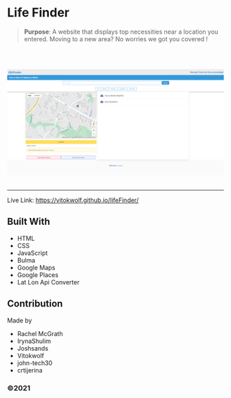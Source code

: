 # Life Finder


> **Purpose**: A website that displays top necessities near a location you entered. Moving to a new area? No worries we got you covered !
<br />
<br />


![GitHub Logo](./assets/images/lifeFinder.png)
<br/>
<br/>

 ____________________________________________________________________________
Live Link: https://vitokwolf.github.io/lifeFinder/
<br/>


## Built With
* HTML
* CSS
* JavaScript
* Bulma
* Google Maps
* Google Places
* Lat Lon Api Converter


## Contribution
Made by 
* Rachel McGrath
* IrynaShulim
* Joshsands
* Vitokwolf
* john-tech30
* crtijerina



### ©️2021 
